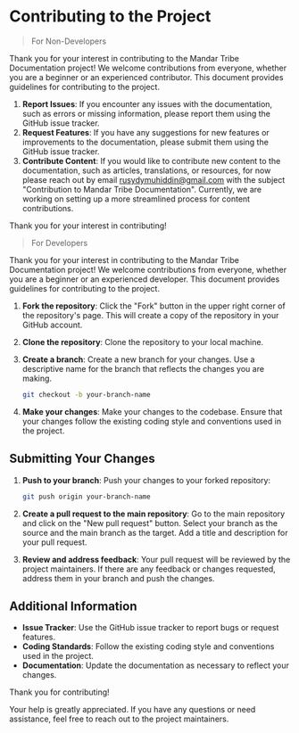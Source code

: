 # Contributing to the Project

> For Non-Developers

Thank you for your interest in contributing to the Mandar Tribe Documentation project! We welcome contributions from everyone, whether you are a beginner or an experienced contributor. This document provides guidelines for contributing to the project.

1. **Report Issues**: If you encounter any issues with the documentation, such as errors or missing information, please report them using the GitHub issue tracker.
2. **Request Features**: If you have any suggestions for new features or improvements to the documentation, please submit them using the GitHub issue tracker.
3. **Contribute Content**: If you would like to contribute new content to the documentation, such as articles, translations, or resources, for now please reach out by email <rusydymuhiddin@gmail.com> with the subject "Contribution to Mandar Tribe Documentation". Currently, we are working on setting up a more streamlined process for content contributions.

Thank you for your interest in contributing!

> For Developers

Thank you for your interest in contributing to the Mandar Tribe Documentation project! We welcome contributions from everyone, whether you are a beginner or an experienced developer. This document provides guidelines for contributing to the project.

1. **Fork the repository**: Click the "Fork" button in the upper right corner of the repository's page. This will create a copy of the repository in your GitHub account.

2. **Clone the repository**: Clone the repository to your local machine.
3. **Create a branch**: Create a new branch for your changes. Use a descriptive name for the branch that reflects the changes you are making.

    ```bash
    git checkout -b your-branch-name
    ```

4. **Make your changes**: Make your changes to the codebase. Ensure that your changes follow the existing coding style and conventions used in the project.

## Submitting Your Changes

1. **Push to your branch**: Push your changes to your forked repository:

    ```bash
    git push origin your-branch-name
    ```

2. **Create a pull request to the main repository**: Go to the main repository and click on the "New pull request" button. Select your branch as the source and the main branch as the target. Add a title and description for your pull request.

3. **Review and address feedback**: Your pull request will be reviewed by the project maintainers. If there are any feedback or changes requested, address them in your branch and push the changes.

## Additional Information

- **Issue Tracker**: Use the GitHub issue tracker to report bugs or request features.
- **Coding Standards**: Follow the existing coding style and conventions used in the project.
- **Documentation**: Update the documentation as necessary to reflect your changes.

Thank you for contributing!

Your help is greatly appreciated. If you have any questions or need assistance, feel free to reach out to the project maintainers.

